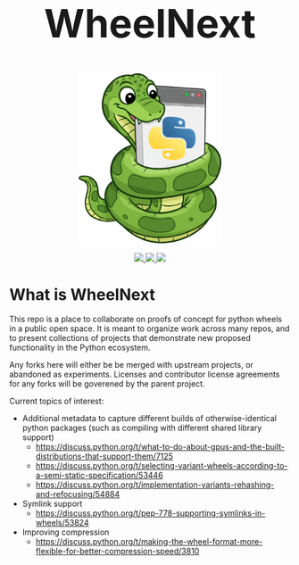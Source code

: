 <h1 style="text-align:center; font-size: 5em">WheelNext</h1>

<p align="center">
    <img width="256px" src="assets/wheely.png"/>
</p>

<p align="center">
  <a href="https://github.com/wheelnext/wheelnext/blob/main/LICENSE">
    <img src="https://img.shields.io/github/license/wheelnext/wheelnext?style=for-the-badge">
  </a>
  <a href="https://discord.com/channels/803025117553754132/1279204588196597811">
      <img src="https://img.shields.io/badge/Discord_PyPA-WheelNext-blueviolet?style=for-the-badge" /> 
  </a>
  <a href="https://wheelnext.dev">
      <img src="https://img.shields.io/badge/WheelNext.dev-lightblue?style=for-the-badge" />
  </a>
</p>

# What is WheelNext

This repo is a place to collaborate on proofs of concept for python wheels in a public open space. It is meant to organize work across many repos, and to present collections of projects that demonstrate new proposed functionality in the Python ecosystem.

Any forks here will either be be merged with upstream projects, or abandoned as experiments. Licenses and contributor license agreements for any forks will be goverened by the parent project.

Current topics of interest:
* Additional metadata to capture different builds of otherwise-identical python packages (such as compiling with different shared library support)
  * https://discuss.python.org/t/what-to-do-about-gpus-and-the-built-distributions-that-support-them/7125
  * https://discuss.python.org/t/selecting-variant-wheels-according-to-a-semi-static-specification/53446
  * https://discuss.python.org/t/implementation-variants-rehashing-and-refocusing/54884
* Symlink support
  * https://discuss.python.org/t/pep-778-supporting-symlinks-in-wheels/53824
* Improving compression
  * https://discuss.python.org/t/making-the-wheel-format-more-flexible-for-better-compression-speed/3810

<!--
## 🐍 Contributors

<table>
    <thead>
        <tr>
            <th>💻 Project</th>
            <th>🐍 Contributors<img width="500" height="1"></th>
        </tr>
    </thead>
    <tbody>
        <tr>
            <td>💻 <a href="https://github.com/wheelnext/wheelnext">WheelNext.dev</a></td>
            <td>
                <a href="https://github.com/wheelnext/wheelnext/graphs/contributors">
                    <img src="https://contrib.rocks/image?repo=wheelnext/wheelnext&max=12" style="max-width: 100%;">
                </a>
            </td>
        </tr>
        <tr>
            <td>🚀 <a href="https://github.com/wheelnext/pep_771">PEP 771 - Default Extra</a></td>
            <td>
                <a href="https://github.com/wheelnext/pep_771/graphs/contributors">
                    <img src="https://contrib.rocks/image?repo=wheelnext/pep_771&max=12" style="max-width: 100%;">
                </a>
            </td>
        </tr>
        <tr>
            <td>🚀 <a href="https://github.com/wheelnext/pep_766">PEP 766 - Index Priority</a></td>
            <td>
                <a href="https://github.com/wheelnext/pep_766/graphs/contributors">
                    <img src="https://contrib.rocks/image?repo=wheelnext/pep_766&max=12" style="max-width: 100%;">
                </a>
            </td>
        </tr>
        <tr>
            <td>🚀 <a href="https://github.com/wheelnext/pep_xxx_wheel_variants">PEP XXX - Wheel Variant</a></td>
            <td>
                <a href="https://github.com/wheelnext/pep_xxx_wheel_variants/graphs/contributors">
                    <img src="https://contrib.rocks/image?repo=wheelnext/pep_xxx_wheel_variants&max=12" style="max-width: 100%;">
                </a>
            </td>
        </tr>
    </tbody>
</table>
-->

